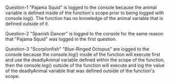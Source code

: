 Question-1
"Pajama Squid" is logged to the console because the animal variable is defined inside of the function's scope prior to being logged with console.log(). The function has no knowledge of the animal variable that is defined outside of it.

Question-2
"Spanish Dancer" is logged to the console for the same reason that "Pajama Squid" was logged in the first question.

Question-3
"Scorpionfish"
"Blue-Ringed Octopus"
are logged to the console because the console.log() inside of the function will execute first and use the deadlyAnimal variable defined within the scope of the function, then the console.log() outside of the function will execute and log the value of the deadlyAnimal variable that was defined outside of the function's scope.
